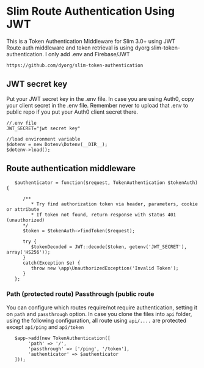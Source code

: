 # Slim Route Authentication Using JWT

This is a Token Authentication Middleware for Slim 3.0+ using JWT  
Route auth middleware and token retrieval is using dyorg slim-token-authentication. I only add .env and Firebase/JWT

    https://github.com/dyorg/slim-token-authentication

## JWT secret key

Put your JWT secret key in the .env file. In case you are using Auth0, copy your client secret in the .env file. Remember never to upload that .env to public repo if you put your Auth0 client secret there.
    
    //.env file
    JWT_SECRET="jwt secret key"
    
    //load environment variable
    $dotenv = new Dotenv\Dotenv(__DIR__);
    $dotenv->load();

## Route authentication middleware

       $authenticator = function($request, TokenAuthentication $tokenAuth){

          /**
             * Try find authorization token via header, parameters, cookie or attribute
             * If token not found, return response with status 401 (unauthorized)
          */
          $token = $tokenAuth->findToken($request);

          try {
             $tokenDecoded = JWT::decode($token, getenv('JWT_SECRET'), array('HS256'));
          }
          catch(Exception $e) {
             throw new \app\UnauthorizedException('Invalid Token');
          }
       };
       
### Path (protected route) Passthrough (public route

You can configure which routes require/not require authentication, setting it on `path` and `passthrough` option. In case you clone the files into `api` folder, using the following configuration, all route using `api/....` are protected except `api/ping` and `api/token`

       $app->add(new TokenAuthentication([
            'path' => '/',
            'passthrough' => ['/ping', '/token'], 
            'authenticator' => $authenticator
       ]));
